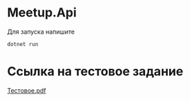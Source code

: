 # Meetup.Api

Для запуска напишите 

```
dotnet run
```
# Ссылка на тестовое задание
[Тестовое.pdf](https://github.com/C0Rs1K/Meetup/files/10033564/1665605949011.pdf)
